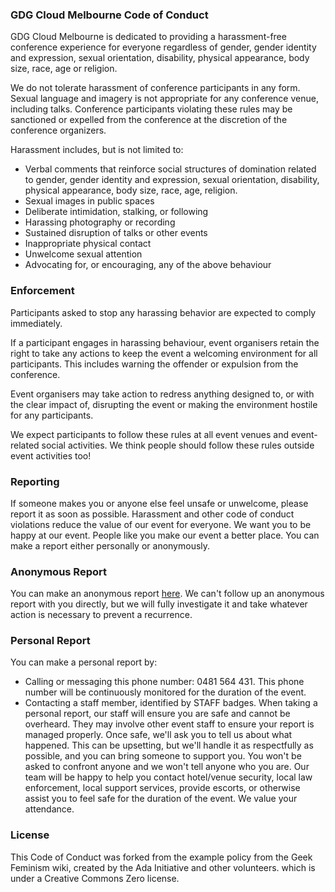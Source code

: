 ### GDG Cloud Melbourne Code of Conduct 

GDG Cloud Melbourne is dedicated to providing a harassment-free conference experience for everyone regardless of gender, gender identity and expression, sexual orientation, disability, physical appearance, body size, race, age or religion. 

We do not tolerate harassment of conference participants in any form. Sexual language and imagery is not appropriate for any conference venue, including talks. Conference participants violating these rules may be sanctioned or expelled from the conference at the discretion of the conference organizers. 

Harassment includes, but is not limited to:
- Verbal comments that reinforce social structures of domination related to gender, gender identity and expression, sexual orientation, disability, physical appearance, body size, race, age, religion.
- Sexual images in public spaces
- Deliberate intimidation, stalking, or following 
- Harassing photography or recording
- Sustained disruption of talks or other events
- Inappropriate physical contact
- Unwelcome sexual attention
- Advocating for, or encouraging, any of the above behaviour

### Enforcement
Participants asked to stop any harassing behavior are expected to comply immediately.

If a participant engages in harassing behaviour, event organisers retain the right to take any actions to keep the event a welcoming environment for all participants. This includes warning the offender or expulsion from the conference.

Event organisers may take action to redress anything designed to, or with the clear impact of, disrupting the event or making the environment hostile for any participants.

We expect participants to follow these rules at all event venues and event-related social activities. We think people should follow these rules outside event activities too!

### Reporting
If someone makes you or anyone else feel unsafe or unwelcome, please report it as soon as possible.  Harassment and other code of conduct violations reduce the value of our event for everyone. We want you to be happy at our event. People like you make our event a better place.
You can make a report either personally or anonymously.

### Anonymous Report
You can make an anonymous report [here](https://docs.google.com/forms/d/18W6bTrJ1S3IwWttQv1eJ2yIDDBBP99z2w918xYK86SA/viewform).
We can't follow up an anonymous report with you directly, but we will fully investigate it and take whatever action is necessary to prevent a recurrence.

### Personal Report
You can make a personal report by:
- Calling or messaging this phone number: 0481 564 431. This phone number will be continuously monitored for the duration of the event.
- Contacting a staff member, identified by STAFF badges.
When taking a personal report, our staff will ensure you are safe and cannot be overheard. They may involve other event staff to ensure your report is managed properly. Once safe, we'll ask you to tell us about what happened. This can be upsetting, but we'll handle it as respectfully as possible, and you can bring someone to support you. You won't be asked to confront anyone and we won't tell anyone who you are.
Our team will be happy to help you contact hotel/venue security, local law enforcement, local support services, provide escorts, or otherwise assist you to feel safe for the duration of the event. We value your attendance.

### License
This Code of Conduct was forked from the example policy from the Geek Feminism wiki, created by the Ada Initiative and other volunteers. which is under a Creative Commons Zero license.
